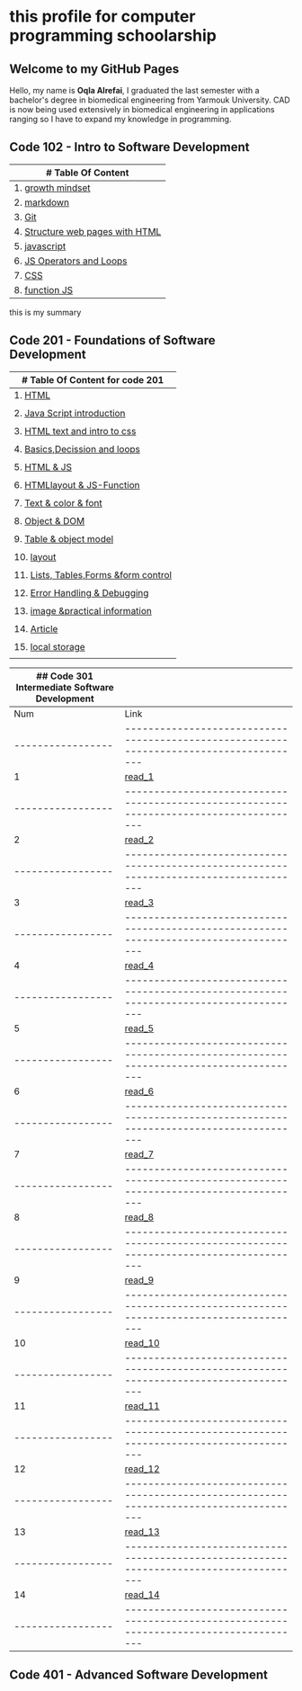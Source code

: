 # this profile for computer programming schoolarship

## Welcome to my GitHub Pages
Hello,
my name is **Oqla Alrefai**, I graduated the last semester with a bachelor's degree in biomedical engineering from Yarmouk University.
CAD is now being used extensively in biomedical engineering in applications ranging so I have to expand my knowledge in programming.

## **Code 102 - Intro to Software Development**
| # Table Of Content |
| ----------- |
| 1. [growth mindset](https://oqlaalrefai.github.io/reading-notes/growth) |
| 2. [markdown](https://oqlaalrefai.github.io/reading-notes/read1) |
| 3. [Git](https://oqlaalrefai.github.io/reading-notes/read2) |
| 4. [Structure web pages with HTML](https://oqlaalrefai.github.io/reading-notes/read3) |
| 5. [javascript](https://oqlaalrefai.github.io/reading-notes/read4) |
| 6. [JS Operators and Loops](https://oqlaalrefai.github.io/reading-notes/read5) |
| 7. [CSS](https://oqlaalrefai.github.io/reading-notes/read6) |
| 8. [function JS](https://oqlaalrefai.github.io/reading-notes/read7) |


this is my summary
## **Code 201 - Foundations of Software Development**
| # Table Of Content for code 201 |
| ----------- |
| 1. [HTML](https://oqlaalrefai.github.io/reading-notes/read8) |
|  |
| 2. [Java Script introduction](https://oqlaalrefai.github.io/reading-notes/read9) |
|  |
| 3. [HTML text and intro to css ](https://oqlaalrefai.github.io/reading-notes/read10)|
|  |
| 4. [Basics,Decission and loops ](https://oqlaalrefai.github.io/reading-notes/read11) |
|  |
| 5. [HTML & JS ](https://oqlaalrefai.github.io/reading-notes/read12) |
|  |
| 6. [HTMLlayout & JS-Function ](https://oqlaalrefai.github.io/reading-notes/read13) |
|  |
| 7. [Text & color & font ](https://oqlaalrefai.github.io/reading-notes/read14) |
|  |
| 8. [Object & DOM ](https://oqlaalrefai.github.io/reading-notes/read15) |
|  |
| 9. [Table & object model ](https://oqlaalrefai.github.io/reading-notes/read16) |
|  |
| 10. [layout ](https://oqlaalrefai.github.io/reading-notes/read17) |
|  |
| 11. [Lists, Tables,Forms &form control ](https://oqlaalrefai.github.io/reading-notes/read18) |
|  |
| 12. [Error Handling & Debugging ](https://oqlaalrefai.github.io/reading-notes/read19) |
|  |
| 13. [image &practical information ](https://oqlaalrefai.github.io/reading-notes/read20) |
|  |
| 14. [Article ](https://oqlaalrefai.github.io/reading-notes/read21) |
|  |
| 15. [local storage ](https://oqlaalrefai.github.io/reading-notes/read22) |
|  |


|  ## **Code 301 Intermediate Software Development** |                                                        |
| ----------------- | --------------------------------------------------------------------------------------- |
| Num               | Link                                                                                    |
| ----------------- | --------------------------------------------------------------------------------------- |
| 1                 | [read_1](https://oqlaalrefai.github.io/reading-notes/read_1)                            |
| ----------------- | --------------------------------------------------------------------------------------- |
| 2                 | [read_2](https://oqlaalrefai.github.io/reading-notes/read_2)                            |
| ----------------- | --------------------------------------------------------------------------------------- |
| 3                 | [read_3](https://oqlaalrefai.github.io/reading-notes/read_3)                            |
| ----------------- | --------------------------------------------------------------------------------------- |
| 4                 | [read_4](https://oqlaalrefai.github.io/reading-notes/read_4)                            |
| ----------------- | --------------------------------------------------------------------------------------- |
| 5                 | [read_5](https://oqlaalrefai.github.io/reading-notes/read_5)                            |
| ----------------- | --------------------------------------------------------------------------------------- |
| 6                 | [read_6](https://oqlaalrefai.github.io/reading-notes/read_6)                            |
| ----------------- | --------------------------------------------------------------------------------------- |
| 7                 | [read_7](https://oqlaalrefai.github.io/reading-notes/read_7)                            |
| ----------------- | --------------------------------------------------------------------------------------- |
| 8                 | [read_8](https://oqlaalrefai.github.io/reading-notes/read_8)                            |
| ----------------- | --------------------------------------------------------------------------------------- |
| 9                 | [read_9](https://oqlaalrefai.github.io/reading-notes/read_9)                            |
| ----------------- | --------------------------------------------------------------------------------------- |
| 10                | [read_10](https://oqlaalrefai.github.io/reading-notes/read_10)                          |
| ----------------- | --------------------------------------------------------------------------------------- |
| 11                | [read_11](https://oqlaalrefai.github.io/reading-notes/read_11)                          |
| ----------------- | --------------------------------------------------------------------------------------- |
| 12                | [read_12](https://oqlaalrefai.github.io/reading-notes/read_12)                          |
| ----------------- | --------------------------------------------------------------------------------------- |
| 13                | [read_13](https://oqlaalrefai.github.io/reading-notes/read_13)                          |
| ----------------- | --------------------------------------------------------------------------------------- |
| 14                | [read_14](https://oqlaalrefai.github.io/reading-notes/read_14)                          |
| ----------------- | --------------------------------------------------------------------------------------- |
## **Code 401 - Advanced Software Development**
